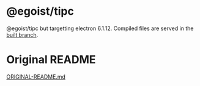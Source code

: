 # @egoist/tipc

@egoist/tipc but targetting electron 6.1.12. Compiled files are served in the [built branch](https://github.com/toommyliu/tipc/tree/built).

# Original README
[ORIGINAL-README.md](ORIGINAL-README.md)
